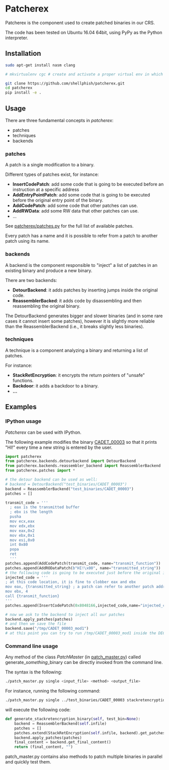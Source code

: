 # Patcherex
Patcherex is the component used to create patched binaries in our CRS.

The code has been tested on Ubuntu 16.04 64bit, using PyPy as the Python interpreter.

## Installation

```bash
sudo apt-get install nasm clang

# mkvirtualenv cgc # create and activate a proper virtual env in which other CRS components have been installed (see setup.py)

git clone https://github.com/shellphish/patcherex.git
cd patcherex
pip install -e .
```

## Usage

There are three fundamental concepts in *patcherex*:
* patches
* techniques
* backends

### patches
A patch is a single modification to a binary.

Different types of patches exist, for instance:
* **InsertCodePatch**: add some code that is going to be executed before an instruction at a specific address
* **AddEntryPointPatch**: add some code that is going to be executed before the original entry point of the binary.
* **AddCodePatch**: add some code that other patches can use.
* **AddRWData**: add some RW data that other patches can use.
* ...

See [patcherex/patches.py](patcherex/patches.py) for the full list of available patches.

Every patch has a name and it is possible to refer from a patch to another patch using its name.

### backends
A backend is the component responsible to "inject" a list of patches in an existing binary and produce a new binary.

There are two backends:
* **DetourBackend**: it adds patches by inserting jumps inside the original code.
* **ReassemblerBacked**: it adds code by disassembling and then reassembling the original binary.

The DetourBackend generates bigger and slower binaries (and in some rare cases it cannot insert some patches), however it is slightly more reliable than the ReassemblerBackend (i.e., it breaks slightly less binaries).

### techniques
A technique is a component analyzing a binary and returning a list of patches.

For instance:
* **StackRetEncryption**: it encrypts the return pointers of "unsafe" functions.
* **Backdoor**: it adds a backdoor to a binary.
* **...**

## Examples

### IPython usage

*Patcherex* can be used with IPython.

The following example modifies the binary [CADET_00003](test_binaries/CADET_00003) so that it prints "HI!" every time a new string is entered by the user.

```python
import patcherex
from patcherex.backends.detourbackend import DetourBackend
from patcherex.backends.reassembler_backend import ReassemblerBackend
from patcherex.patches import *

# the detour backend can be used as well:
# backend = DetourBackend("test_binaries/CADET_00003")
backend = ReassemblerBackend("test_binaries/CADET_00003")
patches = []

transmit_code = '''
  ; eax is the transmitted buffer
  ; ebx is the length
  pusha
  mov ecx,eax
  mov edx,ebx
  mov eax,0x2
  mov ebx,0x1
  mov esi,0x0
  int 0x80
  popa
  ret
  '''
patches.append(AddCodePatch(transmit_code, name="transmit_function"))
patches.append(AddRODataPatch(b"HI!\x00", name="transmitted_string"))
# the following code is going to be executed just before the original instruction at 0x8048166
injected_code = '''
; at this code location, it is fine to clobber eax and ebx
mov eax, {transmitted_string} ; a patch can refer to another patch address, by putting its name between curly brackets
mov ebx, 4
call {transmit_function}
'''
patches.append(InsertCodePatch(0x8048166,injected_code,name="injected_code_after_receive"))

# now we ask to the backend to inject all our patches
backend.apply_patches(patches)
# and then we save the file
backend.save("/tmp/CADET_00003_mod1")
# at this point you can try to run /tmp/CADET_00003_mod1 inside the DECREE VM or using our modified version of QEMU
```

### Command line usage

Any method of the class  *PatchMaster* (in [patch_master.py](patcherex/patch_master.py)) called generate_*something*_binary can be directly invoked from the command line.

The syntax is the following:
```bash
./patch_master.py single <input_file> <method> <output_file>
```

For instance, running the following command:
```bash
./patch_master.py single ../test_binaries/CADET_00003 stackretencryption  /tmp/CADET_00003_stackretencryption
```
will execute the following code:
```python
def generate_stackretencryption_binary(self, test_bin=None):
    backend = ReassemblerBackend(self.infile)
    patches = []
    patches.extend(StackRetEncryption(self.infile, backend).get_patches())
    backend.apply_patches(patches)
    final_content = backend.get_final_content()
    return (final_content, "")
 ```

patch_master.py contains also methods to patch multiple binaries in parallel and quickly test them.

